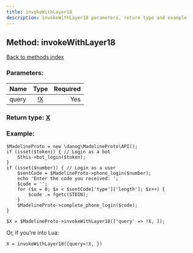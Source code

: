 ```yaml
---
title: invokeWithLayer18
description: invokeWithLayer18 parameters, return type and example
---
```

## Method: invokeWithLayer18  
[Back to methods index](index.md)


### Parameters:

| Name     |    Type       | Required |
|----------|:-------------:|---------:|
|query|[!X](../types/!X.md) | Yes|


### Return type: [X](../types/X.md)

### Example:


```
$MadelineProto = new \danog\MadelineProto\API();
if (isset($token)) { // Login as a bot
    $this->bot_login($token);
}
if (isset($number)) { // Login as a user
    $sentCode = $MadelineProto->phone_login($number);
    echo 'Enter the code you received: ';
    $code = '';
    for ($x = 0; $x < $sentCode['type']['length']; $x++) {
        $code .= fgetc(STDIN);
    }
    $MadelineProto->complete_phone_login($code);
}

$X = $MadelineProto->invokeWithLayer18(['query' => !X, ]);
```

Or, if you're into Lua:

```
X = invokeWithLayer18({query=!X, })
```

